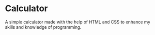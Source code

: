 # Calculator
A simple calculator made with the help of HTML and CSS to enhance my skills and knowledge of programming.
